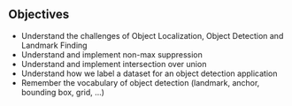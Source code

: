 ## Objectives

- Understand the challenges of Object Localization, Object Detection and Landmark Finding
- Understand and implement non-max suppression
- Understand and implement intersection over union
- Understand how we label a dataset for an object detection application
- Remember the vocabulary of object detection (landmark, anchor, bounding box, grid, ...)
